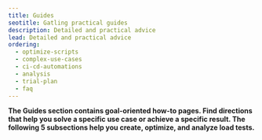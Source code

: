 ```yaml
---
title: Guides
seotitle: Gatling practical guides
description: Detailed and practical advice
lead: Detailed and practical advice
ordering:
  - optimize-scripts
  - complex-use-cases
  - ci-cd-automations
  - analysis
  - trial-plan
  - faq
---
```


**The Guides section contains goal-oriented how-to pages. Find directions that help you solve a specific use case or achieve a specific result. The following 5 subsections help you create, optimize, and analyze load tests.**